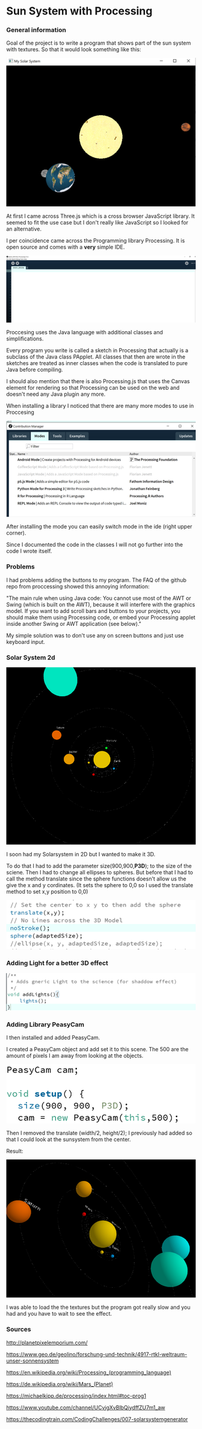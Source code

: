 # Sun System with Processing

### General information

Goal of the project is to write a program that shows part of the sun system with textures. So that it would look something like this:

![image-20200120003341530](README.assets/image-20200120003341530.png)

At first I came across Three.js which is a cross browser JavaScript library. It seemed to fit the use case but I  don't really like JavaScript so I looked for an alternative.

I per coincidence came across the Programming library Processing. It is open source and comes  with a **very**  simple IDE.

![image-20200120004117007](README.assets/image-20200120004117007.png)

Proccesing uses the Java language with additional classes and simplifications. 

Every program you write is called a sketch in Processing that actually is a subclass of the Java class PApplet.  All classes that then are wrote in the sketches are treated as inner classes when the code is translated to pure Java before compiling. 

I should also mention that there is also Processing.js that uses the Canvas element for rendering so that Processing can be used on the web and doesn't need any Java plugin any more.

When installing a library I noticed that there are many more modes to use in Proccesing

![image-20200120005022183](README.assets/image-20200120005022183.png)

After installing the mode you can easily switch mode in the ide (right upper corner).

Since I documented the code in the classes I will not go further into the code I wrote itself.

### Problems 

I had problems adding the buttons to my program.  The FAQ of the github repo from proccessing  showed this annoying information:

"The main rule when using Java code: You cannot use most of the AWT or Swing (which is built on the AWT), because it will interfere with the graphics model. If you want to add scroll bars and buttons to your projects, you should make them using Processing code, or embed your Processing applet inside another Swing or AWT application (see below)."

My simple solution was to don't use any on screen buttons and just use keyboard input.





### Solar System 2d

![image-20200120022426257](README.assets/image-20200120022426257.png)

I soon had my Solarsystem in 2D but I wanted to make it 3D.

To do that I had to add the parameter size(900,900,**P3D**); to the size of the sciene. Then I had to change all ellipses to spheres. But before that I had to call the method translate since the sphere functions doesn't allow us the give the x and y cordinates. (It sets the sphere to 0,0 so I used the translate method to set x,y position to 0,0)

![image-20200120022802007](README.assets/image-20200120022802007.png)

### Adding Light for a better 3D effect

![image-20200120023314043](README.assets/image-20200120023314043.png)

### Adding Library PeasyCam

I then installed and added PeasyCam.

I created a PeasyCam object and add set it to this scene. The 500 are the amount of pixels I am away from looking at the objects.

![image-20200120024304388](README.assets/image-20200120024304388.png)

Then I removed the translate (width/2, height/2); I previously had added so that I could look at the sunsystem from the center.

Result:

![image-20200120024700650](README.assets/image-20200120024700650.png)



I was able to load the the textures but the program got really slow and you had and you have to wait to see the effect.

### Sources

http://planetpixelemporium.com/

https://www.geo.de/geolino/forschung-und-technik/4917-rtkl-weltraum-unser-sonnensystem

https://en.wikipedia.org/wiki/Processing_(programming_language)

https://de.wikipedia.org/wiki/Mars_(Planet)

https://michaelkipp.de/processing/index.html#toc-prog1

https://www.youtube.com/channel/UCvjgXvBlbQiydffZU7m1_aw

https://thecodingtrain.com/CodingChallenges/007-solarsystemgenerator